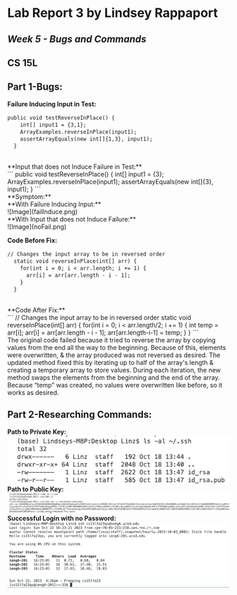 # Lab Report 3 by Lindsey Rappaport
## *Week 5 - Bugs and Commands*
## CS 15L

## **Part 1-Bugs:** <br/>
**Failure Inducing Input in Test:** <br/>
```
public void testReverseInPlace() {
    int[] input1 = {3,1};
    ArrayExamples.reverseInPlace(input1);
    assertArrayEquals(new int[]{1,3}, input1);
  }
```
<br/>
**Input that does not Induce Failure in Test:** <br/>
```
public void testReverseInPlace() {
    int[] input1 = {3};
    ArrayExamples.reverseInPlace(input1);
    assertArrayEquals(new int[]{3}, input1);
  }
```
<br/>
**Symptom:** <br/>
**With Failure Inducing Input:** <br/>
![Image](failInduce.png) <br/>
**With Input that does not Induce Failure:** <br/>
![Image](noFail.png) <br/>

**Code Before Fix:** <br/>
```
// Changes the input array to be in reversed order
  static void reverseInPlace(int[] arr) {
    for(int i = 0; i < arr.length; i += 1) {
      arr[i] = arr[arr.length - i - 1];
    }
  }
```
<br/>
**Code After Fix:** <br/>
```
// Changes the input array to be in reversed order
  static void reverseInPlace(int[] arr) {
    for(int i = 0; i < arr.length/2; i += 1) {
      int temp = arr[i];
      arr[i] = arr[arr.length - i - 1];
      arr[arr.length-i-1] = temp;
    }
  }
```
<br/>
The original code failed because it tried to reverse the array by copying values from the end all the way to the beginning. Because of this, elements were overwritten, & the array produced was not reversed as desired.
The updated method fixed this by iterating up to half of the array's length & creating a temporary array to store values. During each iteration, the new method swaps the elements from the beginning and the end of the array. Because “temp” was created, no values were overwritten like before, so it works as desired.
<br/>

## **Part 2-Researching Commands:** <br/>
**Path to Private Key:** <br/>
![Image](privPath.png) <br/>
**Path to Public Key:** <br/>
![Image](pubPath.png) <br/>
**Successful Login with no Password:** <br/>
![Image](successNoPW.png) <br/>

